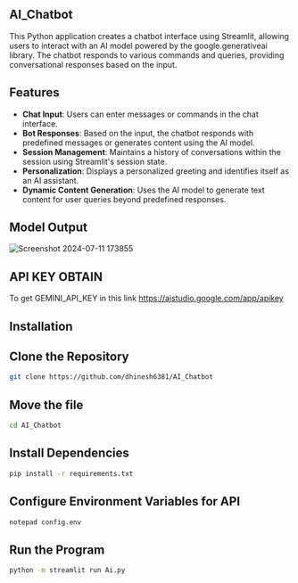 ## AI_Chatbot
This Python application creates a chatbot interface using Streamlit, allowing users to interact with an AI model powered by the google.generativeai library. The chatbot responds to various commands and queries, providing conversational responses based on the input.

## Features
- **Chat Input**: Users can enter messages or commands in the chat interface.
- **Bot Responses**: Based on the input, the chatbot responds with predefined messages or generates content using the AI model.
- **Session Management**: Maintains a history of conversations within the session using Streamlit's session state.
- **Personalization**: Displays a personalized greeting and identifies itself as an AI assistant.
- **Dynamic Content Generation**: Uses the AI model to generate text content for user queries beyond predefined responses.

## Model Output

![Screenshot 2024-07-11 173855](https://github.com/dhinesh6381/AI/assets/147156726/042b5ad2-286e-4743-a921-bbe0e7b06203)

## API KEY OBTAIN

To get GEMINI_API_KEY in this link https://aistudio.google.com/app/apikey

## Installation
## Clone the Repository
```bash
git clone https://github.com/dhinesh6381/AI_Chatbot
```
## Move the file
```bash
cd AI_Chatbot
```
## Install Dependencies
```bash
pip install -r requirements.txt
```
## Configure Environment Variables for API
```bash
notepad config.env
```
## Run the Program
```bash
python -m streamlit run Ai.py
```

